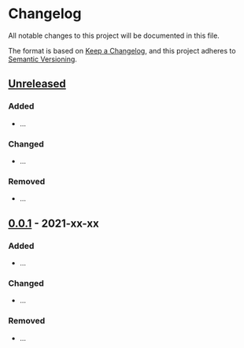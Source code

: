 # Changelog

All notable changes to this project will be documented in this file.

The format is based on [Keep a Changelog](https://keepachangelog.com/en/1.0.0/),
and this project adheres to [Semantic Versioning](https://semver.org/spec/v2.0.0.html).

## [Unreleased]

### Added

- ...

### Changed

- ...

### Removed

- ...

## [0.0.1] - 2021-xx-xx

### Added

- ...

### Changed

- ...

### Removed

- ...

[unreleased]: https://github.com/mvladislav/vm-docker-collection/compare/v1.0.0...HEAD
[0.0.1]: https://github.com/mvladislav/vm-docker-collection/releases/tag/v0.0.1
